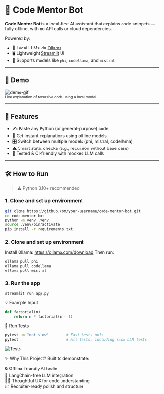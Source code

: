 # 🤖 Code Mentor Bot

**Code Mentor Bot** is a local-first AI assistant that explains code snippets — fully offline, with no API calls or cloud dependencies.

Powered by:
- 🧠 Local LLMs via [Ollama](https://ollama.com/)
- 🖥️ Lightweight [Streamlit](https://streamlit.io/) UI
- 🧰 Supports models like `phi`, `codellama`, and `mistral`

---

## 🧪 Demo

![demo-gif](demo.gif)  
<sub>Live explanation of recursive code using a local model</sub>

---

## 🚀 Features

- ✍️ Paste any Python (or general-purpose) code
- 🤖 Get instant explanations using offline models
- 🎛️ Switch between multiple models (phi, mistral, codellama)
- ⚠️ Smart static checks (e.g., recursion without base case)
- 🧪 Tested & CI-friendly with mocked LLM calls

---

## 🛠️ How to Run

> ⚠️ Python 3.10+ recommended

### 1. Clone and set up environment

```bash
git clone https://github.com/your-username/code-mentor-bot.git
cd code-mentor-bot
python -m venv .venv
source .venv/bin/activate
pip install -r requirements.txt
```

### 2. Clone and set up environment
Install Ollama: https://ollama.com/download
Then run:

```bash
ollama pull phi
ollama pull codellama
ollama pull mistral
```

### 3. Run the app
```bash
streamlit run app.py
```
💡 Example Input
```python
def factorial(n):
    return n * factorial(n - 1)
```

🧪 Run Tests
```bash
pytest -m "not slow"        # Fast tests only
pytest                      # All tests, including slow LLM tests
```
![Tests](https://github.com/zakkariyaa/mentor-bot/actions/workflows/ci.yml/badge.svg)

✨ Why This Project?
Built to demonstrate:

🔒 Offline-friendly AI toolin <br />
🧠 LangChain-free LLM integration <br />
🧑‍💻 Thoughtful UX for code understanding <br />
📈 Recruiter-ready polish and structure <br />
